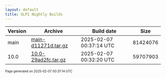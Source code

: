 ```yaml
---
layout: default
title: GLPI Nightly Builds
---
```


Version|Archive|Build date|Size
---|---|---|---
main|[main-d11271d.tar.gz](main-d11271d.tar.gz)|2025-02-07 00:37:14 UTC|81424076
10.0|[10.0-29ad2fc.tar.gz](10.0-29ad2fc.tar.gz)|2025-02-07 00:32:20 UTC|59707903

<font size="1">Page generated on 2025-02-07 00:37:14 UTC</font>
